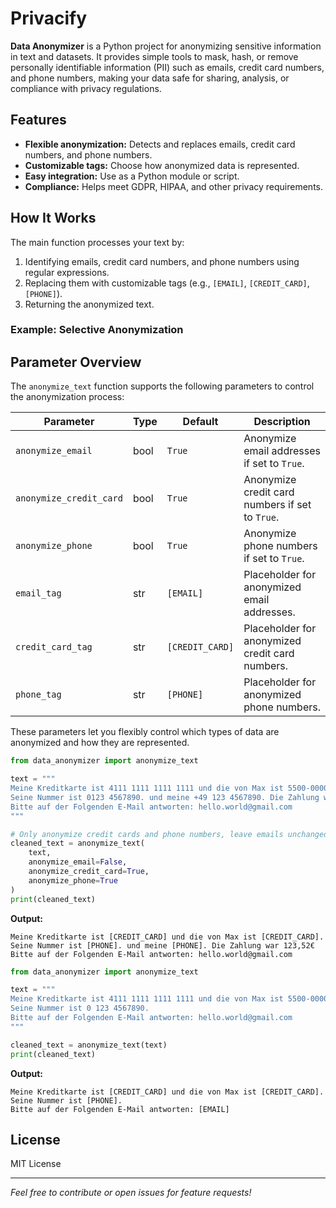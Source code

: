 # Privacify

**Data Anonymizer** is a Python project for anonymizing sensitive information in text and datasets. It provides simple tools to mask, hash, or remove personally identifiable information (PII) such as emails, credit card numbers, and phone numbers, making your data safe for sharing, analysis, or compliance with privacy regulations.

## Features


- **Flexible anonymization:** Detects and replaces emails, credit card numbers, and phone numbers.
- **Customizable tags:** Choose how anonymized data is represented.
- **Easy integration:** Use as a Python module or script.
- **Compliance:** Helps meet GDPR, HIPAA, and other privacy requirements.

## How It Works

The main function processes your text by:
1. Identifying emails, credit card numbers, and phone numbers using regular expressions.
2. Replacing them with customizable tags (e.g., `[EMAIL]`, `[CREDIT_CARD]`, `[PHONE]`).
3. Returning the anonymized text.

### Example: Selective Anonymization
## Parameter Overview

The `anonymize_text` function supports the following parameters to control the anonymization process:

| Parameter              | Type    | Default       | Description                                                        |
|------------------------|---------|---------------|--------------------------------------------------------------------|
| `anonymize_email`      | bool    | `True`        | Anonymize email addresses if set to `True`.                        |
| `anonymize_credit_card`| bool    | `True`        | Anonymize credit card numbers if set to `True`.                    |
| `anonymize_phone`      | bool    | `True`        | Anonymize phone numbers if set to `True`.                          |
| `email_tag`            | str     | `[EMAIL]`     | Placeholder for anonymized email addresses.                        |
| `credit_card_tag`      | str     | `[CREDIT_CARD]` | Placeholder for anonymized credit card numbers.                 |
| `phone_tag`            | str     | `[PHONE]`     | Placeholder for anonymized phone numbers.                          |

These parameters let you flexibly control which types of data are anonymized and how they are represented.

```python
from data_anonymizer import anonymize_text

text = """
Meine Kreditkarte ist 4111 1111 1111 1111 und die von Max ist 5500-0000-0000-0004.
Seine Nummer ist 0123 4567890. und meine +49 123 4567890. Die Zahlung war 123,52€
Bitte auf der Folgenden E-Mail antworten: hello.world@gmail.com
"""

# Only anonymize credit cards and phone numbers, leave emails unchanged
cleaned_text = anonymize_text(
    text,
    anonymize_email=False,
    anonymize_credit_card=True,
    anonymize_phone=True
)
print(cleaned_text)
```

**Output:**
```
Meine Kreditkarte ist [CREDIT_CARD] und die von Max ist [CREDIT_CARD].
Seine Nummer ist [PHONE]. und meine [PHONE]. Die Zahlung war 123,52€
Bitte auf der Folgenden E-Mail antworten: hello.world@gmail.com
```

```python
from data_anonymizer import anonymize_text

text = """
Meine Kreditkarte ist 4111 1111 1111 1111 und die von Max ist 5500-0000-0000-0004.
Seine Nummer ist 0 123 4567890.
Bitte auf der Folgenden E-Mail antworten: hello.world@gmail.com
"""

cleaned_text = anonymize_text(text)
print(cleaned_text)
```

**Output:**
```
Meine Kreditkarte ist [CREDIT_CARD] und die von Max ist [CREDIT_CARD].
Seine Nummer ist [PHONE].
Bitte auf der Folgenden E-Mail antworten: [EMAIL]
```

## License

MIT License

---

*Feel free to contribute or open issues for feature requests!*